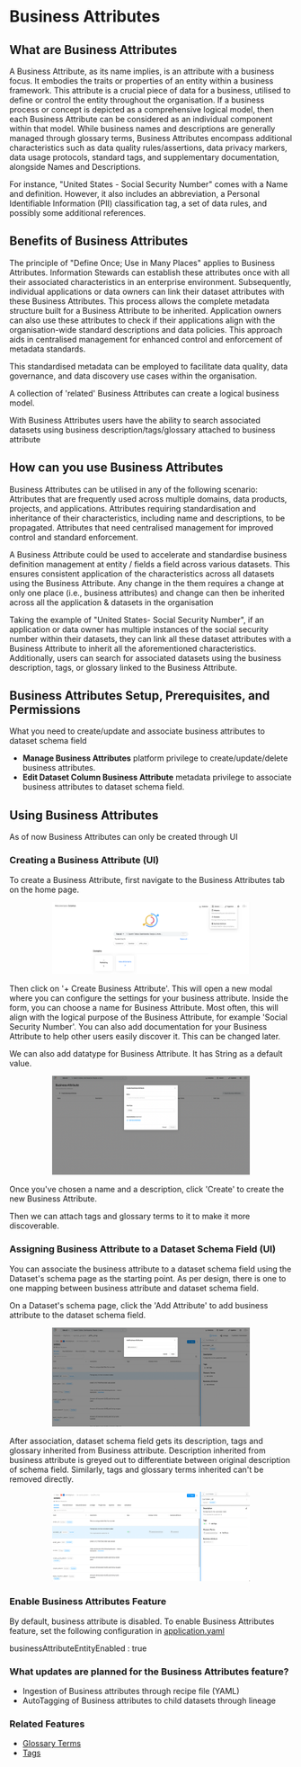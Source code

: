 # Business Attributes


## What are Business Attributes
A Business Attribute, as its name implies, is an attribute with a business focus. It embodies the traits or properties of an entity within a business framework. This attribute is a crucial piece of data for a business, utilised to define or control the entity throughout the organisation. If a business process or concept is depicted as a comprehensive logical model, then each Business Attribute can be considered as an individual component within that model. While business names and descriptions are generally managed through glossary terms, Business Attributes encompass additional characteristics such as data quality rules/assertions, data privacy markers, data usage protocols, standard tags, and supplementary documentation, alongside Names and Descriptions.

For instance, "United States - Social Security Number" comes with a Name and definition. However, it also includes an abbreviation, a Personal Identifiable Information (PII) classification tag, a set of data rules, and possibly some additional references.

## Benefits of Business Attributes
The principle of "Define Once; Use in Many Places" applies to Business Attributes. Information Stewards can establish these attributes once with all their associated characteristics in an enterprise environment. Subsequently, individual applications or data owners can link their dataset attributes with these Business Attributes. This process allows the complete metadata structure built for a Business Attribute to be inherited. Application owners can also use these attributes to check if their applications align with the organisation-wide standard descriptions and data policies. This approach aids in centralised management for enhanced control and enforcement of metadata standards.

This standardised metadata can be employed to facilitate data quality, data governance, and data discovery use cases within the organisation.

A collection of 'related' Business Attributes can create a logical business model.

With Business Attributes users have the ability to search associated datasets using business description/tags/glossary attached to business attribute
## How can you use Business Attributes
Business Attributes can be utilised in any of the following scenario:
Attributes that are frequently used across multiple domains, data products, projects, and applications.
Attributes requiring standardisation and inheritance of their characteristics, including name and descriptions, to be propagated.
Attributes that need centralised management for improved control and standard enforcement.

A Business Attribute could be used to accelerate and standardise business definition management at entity / fields a field across various datasets. This ensures consistent application of the characteristics across all datasets using the Business Attribute. Any change in the them requires a change at only one place (i.e., business attributes) and change can then be inherited across all the application & datasets in the organisation

Taking the example of "United States- Social Security Number", if an application or data owner  has multiple instances of the social security number within their datasets, they can link all these dataset attributes with a Business Attribute to inherit all the aforementioned characteristics. Additionally, users can search for associated datasets using the business description, tags, or glossary linked to the Business Attribute.

## Business Attributes Setup, Prerequisites, and Permissions
What you need to create/update and associate business attributes to dataset schema field

* **Manage Business Attributes** platform privilege to create/update/delete business attributes.
* **Edit Dataset Column Business Attribute** metadata privilege to associate business attributes to dataset schema field.

## Using Business Attributes
As of now Business Attributes can only be created through UI

### Creating a Business Attribute (UI)
To create a Business Attribute, first navigate to the Business Attributes tab on the home page.

<p align="center">
  <img width="70%"  src="https://raw.githubusercontent.com/datahub-project/static-assets/88472958703d5e9236f71bb457c1acd481d123af/imgs/business_attributes/businessattribute-tab.png"/>
</p>

Then click on '+ Create Business Attribute'.
This will open a new modal where you can configure the settings for your business attribute. Inside the form, you can choose a name for Business Attribute. Most often, this will align with the logical purpose of the Business Attribute, 
for example 'Social Security Number'. You can also add documentation for your Business Attribute to help other users easily discover it. This can be changed later. 

We can also add datatype for Business Attribute. It has String as a default value.

<p align="center">
  <img width="70%"  src="https://raw.githubusercontent.com/datahub-project/static-assets/88472958703d5e9236f71bb457c1acd481d123af/imgs/business_attributes/businessattribute-create.png"/>
</p>

Once you've chosen a name and a description, click 'Create' to create the new Business Attribute.

Then we can attach tags and glossary terms to it to make it more discoverable.

### Assigning Business Attribute to a Dataset Schema Field (UI)
You can associate the business attribute to a dataset schema field using the Dataset's schema page as the starting point. As per design, there is one to one mapping between business attribute and dataset schema field.

On a Dataset's schema page, click the 'Add Attribute' to add business attribute to the dataset schema field.

<p align="center">
  <img width="70%"  src="https://raw.githubusercontent.com/datahub-project/static-assets/88472958703d5e9236f71bb457c1acd481d123af/imgs/business_attributes/businessattribute-associate-datasetschemafield.png"/>
</p>

After association, dataset schema field gets its description, tags and glossary inherited from Business attribute. 
Description inherited from business attribute is greyed out to differentiate between original description of schema field. Similarly, tags and glossary terms inherited can't be removed directly.

<p align="center">
  <img width="70%"  src="https://raw.githubusercontent.com/datahub-project/static-assets/88472958703d5e9236f71bb457c1acd481d123af/imgs/business_attributes/dataset-inherits-businessattribute-properties.png"/>
</p>

### Enable Business Attributes Feature
By default, business attribute is disabled. To enable Business Attributes feature, set the following configuration in [application.yaml](../metadata-service/configuration/src/main/resources/application.yaml)

businessAttributeEntityEnabled : true

### What updates are planned for the Business Attributes feature?

- Ingestion of Business attributes through recipe file (YAML)
- AutoTagging of Business attributes to child datasets through lineage

### Related Features
* [Glossary Terms](./glossary/business-glossary.md)
* [Tags](./tags.md)